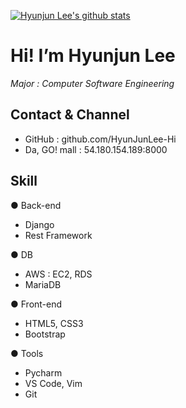 [![Hyunjun Lee's github stats](https://github-readme-stats.vercel.app/api?username=HyunJunLee-Hi)](https://github.com/HyunJunLee-Hi/github-readme-stats)
# Hi! I’m Hyunjun Lee

_Major : Computer Software Engineering_ 

## Contact & Channel
- GitHub : github.com/HyunJunLee-Hi
- Da, GO! mall : 54.180.154.189:8000

## Skill
● Back-end
- Django 
- Rest Framework

● DB
- AWS : EC2, RDS
- MariaDB

● Front-end
- HTML5, CSS3
- Bootstrap

● Tools
- Pycharm
- VS Code, Vim
- Git

[//]: # (These are reference links used in the body of this note and get stripped out when the markdown processor does its job. There is no need to format nicely because it shouldn't be seen. Thanks SO - http://stackoverflow.com/questions/4823468/store-comments-in-markdown-syntax)

   [dill]: <https://github.com/joemccann/dillinger>
   [git-repo-url]: <https://github.com/joemccann/dillinger.git>
   [john gruber]: <http://daringfireball.net>
   [df1]: <http://daringfireball.net/projects/markdown/>
   [markdown-it]: <https://github.com/markdown-it/markdown-it>
   [Ace Editor]: <http://ace.ajax.org>
   [node.js]: <http://nodejs.org>
   [Twitter Bootstrap]: <http://twitter.github.com/bootstrap/>
   [jQuery]: <http://jquery.com>
   [@tjholowaychuk]: <http://twitter.com/tjholowaychuk>
   [express]: <http://expressjs.com>
   [AngularJS]: <http://angularjs.org>
   [Gulp]: <http://gulpjs.com>

   [PlDb]: <https://github.com/joemccann/dillinger/tree/master/plugins/dropbox/README.md>
   [PlGh]: <https://github.com/joemccann/dillinger/tree/master/plugins/github/README.md>
   [PlGd]: <https://github.com/joemccann/dillinger/tree/master/plugins/googledrive/README.md>
   [PlOd]: <https://github.com/joemccann/dillinger/tree/master/plugins/onedrive/README.md>
   [PlMe]: <https://github.com/joemccann/dillinger/tree/master/plugins/medium/README.md>
   [PlGa]: <https://github.com/RahulHP/dillinger/blob/master/plugins/googleanalytics/README.md>




<!---
HyunJunLee-Hi/HyunJunLee-Hi is a ✨ special ✨ repository because its `README.md` (this file) appears on your GitHub profile.
You can click the Preview link to take a look at your changes.
--->
